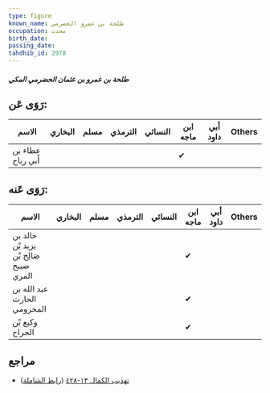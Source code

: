 ```yaml
---
type: figure
known_name: طلحة بن عمرو الحضرمي
occupation: محدث
birth_date:
passing_date:
tahdhib_id: 2978
---
```

##### طلحة بن عمرو بن عثمان الحضرمي المكي

## رَوَى عَن:
| الاسم             | البخاري | مسلم | الترمذي | النسائي | ابن ماجه | أبي داود | Others |
| ----------------- | ------- | ---- | ------- | ------- | -------- | -------- | ------ |
| عطاء بن أَبي رباح |         |      |         |         | ✔        |          |        |
## رَوَى عَنه:
| الاسم                                  | البخاري | مسلم | الترمذي | النسائي | ابن ماجه | أبي داود | Others |
| -------------------------------------- | ------- | ---- | ------- | ------- | -------- | -------- | ------ |
| خالد بن يزيد بْن صَالِح بْن صبيح المري |         |      |         |         | ✔        |          |        |
| عبد الله بن الحارث المخزومي            |         |      |         |         | ✔        |          |        |
| وكيع بْن الجراح                        |         |      |         |         | ✔        |          |        |
## مراجع
- [تهذيب الكمال ١٣-٤٢٨](obsidian://open?vault=Tahdhib-al-Kamal&file=Figures/٢٩٧٨-طلحة%20بن%20عمرو%20بن%20عثمان%20الحضرمي%20المكي) ([رابط الشاملة](https://shamela.ws/book/3722/6809))